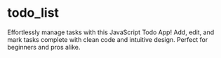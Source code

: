 # todo_list
Effortlessly manage tasks with this JavaScript Todo App! Add, edit, and mark tasks complete with clean code and intuitive design. Perfect for beginners and pros alike.
